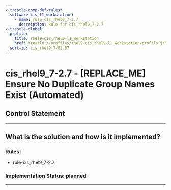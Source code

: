 ```yaml
---
x-trestle-comp-def-rules:
  software-cis_l1_workstation:
    - name: rule-cis_rhel9_7-2.7
      description: Rule for cis_rhel9_7-2.7
x-trestle-global:
  profile:
    title: rhel9-cis_rhel9-l1_workstation
    href: trestle://profiles/rhel9-cis_rhel9-l1_workstation/profile.json
  sort-id: cis_rhel9_7-02.07
---
```


# cis_rhel9_7-2.7 - \[REPLACE_ME\] Ensure No Duplicate Group Names Exist (Automated)

## Control Statement

______________________________________________________________________

## What is the solution and how is it implemented?

<!-- For implementation status enter one of: implemented, partial, planned, alternative, not-applicable -->

<!-- Note that the list of rules under ### Rules: is read-only and changes will not be captured after assembly to JSON -->

<!-- Add control implementation description here for control: cis_rhel9_7-2.7 -->

### Rules:

  - rule-cis_rhel9_7-2.7

### Implementation Status: planned

______________________________________________________________________
